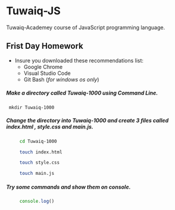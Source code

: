 # Tuwaiq-JS
Tuwaiq-Academey course of JavaScript programming language.

## Frist Day Homework

- Insure you downloaded these recommendations list:
    - Google Chrome
    - Visual Studio Code
    - Git Bash (*for windows os only*)

##### Make a directory called Tuwaiq-1000 using Command Line.
    
     mkdir Tuwaiq-1000

##### Change the directory into  *Tuwaiq-1000* and create 3 files called *index.html* , *style.css* and *main.js*.
```bash
     cd Tuwaiq-1000

     touch index.html

     touch style.css

     touch main.js
```
##### Try some commands and show them on console.
```javascript
     console.log()
```
